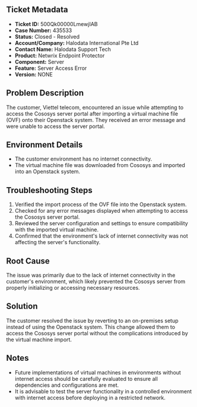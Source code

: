 ## Ticket Metadata
- **Ticket ID:** 500Qk00000LmewjIAB
- **Case Number:** 435533
- **Status:** Closed - Resolved
- **Account/Company:** Halodata International Pte Ltd
- **Contact Name:** Halodata Support Tech
- **Product:** Netwrix Endpoint Protector
- **Component:** Server
- **Feature:** Server Access Error
- **Version:** NONE

## Problem Description
The customer, Viettel telecom, encountered an issue while attempting to access the Cososys server portal after importing a virtual machine file (OVF) onto their Openstack system. They received an error message and were unable to access the server portal.

## Environment Details
- The customer environment has no internet connectivity.
- The virtual machine file was downloaded from Cososys and imported into an Openstack system.

## Troubleshooting Steps
1. Verified the import process of the OVF file into the Openstack system.
2. Checked for any error messages displayed when attempting to access the Cososys server portal.
3. Reviewed the server configuration and settings to ensure compatibility with the imported virtual machine.
4. Confirmed that the environment's lack of internet connectivity was not affecting the server's functionality.

## Root Cause
The issue was primarily due to the lack of internet connectivity in the customer's environment, which likely prevented the Cososys server from properly initializing or accessing necessary resources.

## Solution
The customer resolved the issue by reverting to an on-premises setup instead of using the Openstack system. This change allowed them to access the Cososys server portal without the complications introduced by the virtual machine import.

## Notes
- Future implementations of virtual machines in environments without internet access should be carefully evaluated to ensure all dependencies and configurations are met.
- It is advisable to test the server functionality in a controlled environment with internet access before deploying in a restricted network.